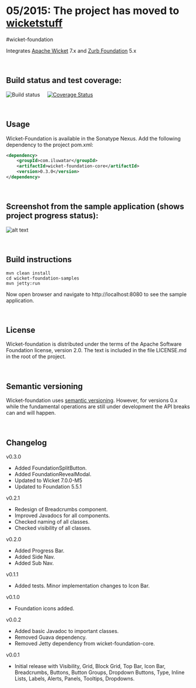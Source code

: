 # 05/2015: The project has moved to [wicketstuff](https://github.com/wicketstuff/core)

#wicket-foundation

Integrates [Apache Wicket](http://wicket.apache.org/) 7.x and [Zurb Foundation](http://foundation.zurb.com/) 5.x

<br>

## Build status and test coverage:

![Build status](https://travis-ci.org/iluwatar/wicket-foundation.svg?branch=master)
&nbsp;&nbsp;&nbsp;
[![Coverage Status](https://coveralls.io/repos/iluwatar/wicket-foundation/badge.png?branch=master)](https://coveralls.io/r/iluwatar/wicket-foundation?branch=master)

<br>

## Usage

Wicket-Foundation is available in the Sonatype Nexus. Add the following dependency to the project pom.xml:

```xml
<dependency>
    <groupId>com.iluwatar</groupId>
    <artifactId>wicket-foundation-core</artifactId>
    <version>0.3.0</version>
</dependency>
```

<br>

## Screenshot from the sample application (shows project progress status):

![alt text](https://github.com/iluwatar/wicket-foundation/blob/master/catalog.jpg "Samples catalog")

<br>

## Build instructions

```
mvn clean install
cd wicket-foundation-samples
mvn jetty:run
```
Now open browser and navigate to http://localhost:8080 to see the sample application.

<br>

## License

Wicket-foundation is distributed under the terms of the Apache Software Foundation
license, version 2.0. The text is included in the file LICENSE.md in the root
of the project.

<br>

## Semantic versioning

Wicket-foundation uses [semantic versioning](http://semver.org/). However, for versions 0.x while the fundamental operations are still under development the API breaks can and will happen.

<br>

## Changelog

v0.3.0
* Added FoundationSplitButton.
* Added FoundationRevealModal.
* Updated to Wicket 7.0.0-M5
* Updated to Foundation 5.5.1

v0.2.1
* Redesign of Breadcrumbs component.
* Improved Javadocs for all components.
* Checked naming of all classes.
* Checked visibility of all classes.

v0.2.0
* Added Progress Bar.
* Added Side Nav.
* Added Sub Nav.

v0.1.1
* Added tests. Minor implementation changes to Icon Bar.

v0.1.0
* Foundation icons added.

v0.0.2
* Added basic Javadoc to important classes.
* Removed Guava dependency.
* Removed Jetty dependency from wicket-foundation-core.
 
v0.0.1
* Initial release with Visibility, Grid, Block Grid, Top Bar, Icon Bar, Breadcrumbs, Buttons, Button Groups, Dropdown Buttons, Type, Inline Lists, Labels, Alerts, Panels, Tooltips, Dropdowns.
